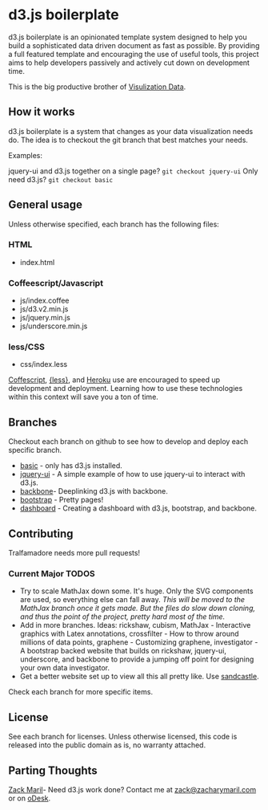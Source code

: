 # d3.js boilerplate

d3.js boilerplate is an opinionated template system designed to help
you build a sophisticated data driven document as fast as possible. By
providing a full featured template and encouraging the use of useful
tools, this project aims to help developers passively and actively cut
down on development time.

This is the big productive brother of
[Visulization Data](https://github.com/zmaril/Visualization-Data).

## How it works

d3.js boilerplate is a system that changes as your data
visualization needs do. The idea is to checkout the git branch
that best matches your needs.

Examples:

jquery-ui and d3.js together on a single page? `git checkout jquery-ui`
Only need d3.js? `git checkout basic`

## General usage

Unless otherwise specified, each branch has the following files:

### HTML

* index.html

### Coffeescript/Javascript

* js/index.coffee
* js/d3.v2.min.js
* js/jquery.min.js
* js/underscore.min.js

### less/CSS

* css/index.less

[Coffescript](http://coffeescript.org/),
[{less}](http://lesscss.org/), and [Heroku](http://www.heroku.com/)
use are encouraged to speed up development and deployment. Learning
how to use these technologies within this context will save you a ton
of time.

## Branches

Checkout each branch on github to see how to develop and deploy each
specific branch.

* [basic](https://github.com/zmaril/d3.js-boilerplate/tree/basic) - only has d3.js installed.
* [jquery-ui](https://github.com/zmaril/d3.js-boilerplate/tree/jquery-ui) - A simple example of how to use jquery-ui to interact
  with d3.js.
* [backbone](https://github.com/zmaril/d3.js-boilerplate/tree/backbone)- Deeplinking d3.js with backbone.
* [bootstrap](https://github.com/zmaril/d3.js-boilerplate/tree/bootstrap) - Pretty pages!
* [dashboard](https://github.com/zmaril/d3.js-boilerplate/tree/bootstrap)  - Creating a dashboard with d3.js, bootstrap, and backbone.

## Contributing

Tralfamadore needs more pull requests! 

### Current Major TODOS
* Try to scale MathJax down some. It's huge. Only the SVG components
  are used, so everything else can fall away. _This will be moved to
  the MathJax branch once it gets made. But the files do slow down
  cloning, and thus the point of the project, pretty hard most of the
  time._
* Add in more branches. Ideas: rickshaw, cubism, MathJax - Interactive
  graphics with Latex annotations, crossfilter - How to throw around
  millions of data points, graphene - Customizing graphene,
  investigator - A bootstrap backed website that builds on rickshaw,
  jquery-ui, underscore, and backbone to provide a jumping off point
  for designing your own data investigator.
* Get a better website set up to view all this all pretty like. Use [sandcastle](https://github.com/Khan/sandcastle).

Check each branch for more specific items. 

## License

See each branch for licenses. Unless otherwise licensed, this code is
released into the public domain as is, no warranty attached. 

## Parting Thoughts

[Zack Maril](https://twitter.com/#!/ZackMaril)- Need d3.js work done?
Contact me at zack@zacharymaril.com or on [oDesk](https://www.odesk.com/users/~~80bea7ba2750c34b). 
